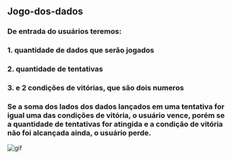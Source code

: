 ## Jogo-dos-dados
### De entrada do usuários teremos:
   ### 1. quantidade de dados que serão jogados
   ### 2. quantidade de tentativas
   ### 3. e 2 condições de vitórias, que são dois numeros
### Se a soma dos lados dos dados lançados em uma tentativa for igual uma das condições de vitória, o usuário vence, porém se a quantidade de tentativas for atingida e a condição de vitória não foi alcançada ainda, o usuário perde.
![gif](https://media3.giphy.com/media/B7rRwgqsB5ALzHBO05/giphy.gif?cid=790b7611d4822cc9cd26f61220a17d22698f5e5670005857&rid=giphy.gif&ct=g)

